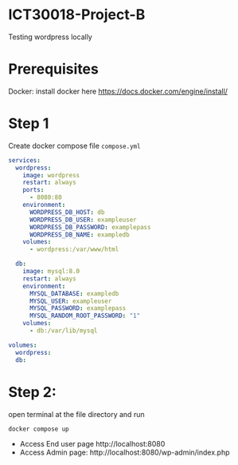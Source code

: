# ICT30018-Project-B


Testing wordpress locally
# Prerequisites

Docker: install docker here https://docs.docker.com/engine/install/

# Step 1 
Create docker compose file `compose.yml` 
```yaml
services:
  wordpress:
    image: wordpress
    restart: always
    ports:
      - 8080:80
    environment:
      WORDPRESS_DB_HOST: db
      WORDPRESS_DB_USER: exampleuser
      WORDPRESS_DB_PASSWORD: examplepass
      WORDPRESS_DB_NAME: exampledb
    volumes:
      - wordpress:/var/www/html

  db:
    image: mysql:8.0
    restart: always
    environment:
      MYSQL_DATABASE: exampledb
      MYSQL_USER: exampleuser
      MYSQL_PASSWORD: examplepass
      MYSQL_RANDOM_ROOT_PASSWORD: "1"
    volumes:
      - db:/var/lib/mysql

volumes:
  wordpress:
  db:
 ```


# Step 2:
open terminal at the file directory and run 
```
docker compose up
```
- Access End user page http://localhost:8080
- Access Admin page: http://localhost:8080/wp-admin/index.php
 
